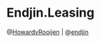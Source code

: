 Endjin.Leasing
==============

@[HowardvRooijen](http://twitter.com/howardvrooijen) | @[endjin](http://twitter.com/endjin) 
